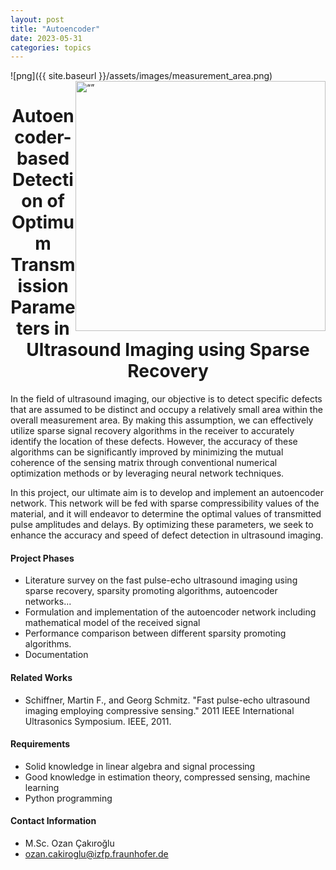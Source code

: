```yaml
---
layout: post
title: "Autoencoder"
date: 2023-05-31
categories: topics
---
```

![png]({{ site.baseurl }}/assets/images/measurement_area.png)
<img alt= “” width="400" height="400" style="float: right;"> 
<h1 style="text-align: center;">Autoencoder-based Detection of Optimum Transmission Parameters in Ultrasound Imaging using Sparse Recovery</h1>
In the field of ultrasound imaging, our objective is to detect specific defects that are assumed to be distinct and occupy a relatively small area within the overall measurement area. By making this assumption, we can effectively utilize sparse signal recovery algorithms in the receiver to accurately identify the location of these defects. However, the accuracy of these algorithms can be significantly improved by minimizing the mutual coherence of the sensing matrix through conventional numerical optimization methods or by leveraging neural network techniques.

In this project, our ultimate aim is to develop and implement an autoencoder network. This network will be fed with sparse compressibility values of the material, and it will endeavor to determine the optimal values of transmitted pulse amplitudes and delays. By optimizing these parameters, we seek to enhance the accuracy and speed of defect detection in ultrasound imaging.

#### Project Phases
* Literature survey on the fast pulse-echo ultrasound imaging using sparse recovery, sparsity promoting algorithms, autoencoder networks...
* Formulation and implementation of the autoencoder network including mathematical model of the received signal
* Performance comparison between different sparsity promoting algorithms.
* Documentation

#### Related Works
* Schiffner, Martin F., and Georg Schmitz. "Fast pulse-echo ultrasound imaging employing compressive sensing." 2011 IEEE International Ultrasonics Symposium. IEEE, 2011.

#### Requirements
* Solid knowledge in linear algebra and signal processing
* Good knowledge in estimation theory, compressed sensing, machine learning
* Python programming

#### Contact Information
- M.Sc. Ozan Çakıroğlu
- ozan.cakiroglu@izfp.fraunhofer.de
